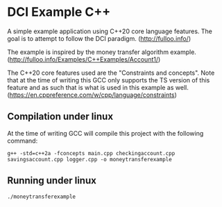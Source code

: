 DCI Example C++
===========

A simple example application using C++20 core language features. The goal is to attempt to follow the DCI paradigm. 
(http://fulloo.info/)

The example is inspired by the money transfer algorithm example. 
(http://fulloo.info/Examples/C++Examples/Account1/)

The C++20 core features used are the "Constraints and concepts". Note that at the time of writing this GCC only supports the TS version of this feature and as such that is what is used in this example as well.
(https://en.cppreference.com/w/cpp/language/constraints)

## Compilation under linux

At the time of writing GCC will compile this project with the following command:

```
g++ -std=c++2a -fconcepts main.cpp checkingaccount.cpp savingsaccount.cpp logger.cpp -o moneytransferexample
```

## Running under linux

```
./moneytransferexample
```
